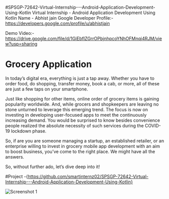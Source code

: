 #SPSGP-72642-Virtual-Internship---Android-Application-Development-Using-Kotlin
      Virtual Internship - Android Application Development Using Kotlin
      Name - Abhist jain
Google Developer Profile:- https://developers.google.com/profile/u/abhistjain

Demo Video:- https://drive.google.com/file/d/1GiEbflZGrrOPbjnhpcoYNhOFMnqi4RJM/view?usp=sharing

# Grocery Application
In today’s digital era, everything is just a tap away. Whether you have to order food, do shopping, transfer money, book a cab, or more, all of these are just a few taps on your smartphone.

Just like shopping for other items, online order of grocery items is gaining popularity worldwide. And, while grocers and shopkeepers are leaving no stone unturned to leverage this emerging trend. The focus is now on investing in developing user-focused apps to meet the continuously increasing demand. You would be surprised to know besides convenience people realized the absolute necessity of such services during the COVID-19 lockdown phase.

So, if are you are someone managing a startup, an established retailer, or an enterprise willing to invest in grocery mobile app development with an aim to boost business, you’ve come to the right place. We might have all the answers.

So, without further ado, let’s dive deep into it!

#Project -{https://github.com/smartinternz02/SPSGP-72642-Virtual-Internship---Android-Application-Development-Using-Kotlin}


![Screenshot 1](https://user-images.githubusercontent.com/91110897/192900853-4ae2506e-283e-464f-b5ff-8fd045606246.png)
